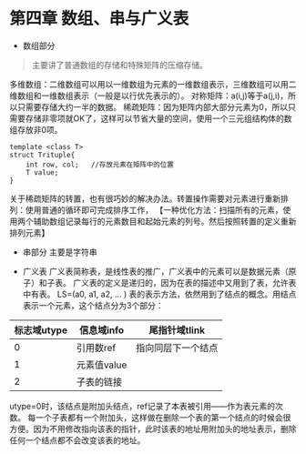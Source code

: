 # 第四章 数组、串与广义表
- 数组部分
> 主要讲了普通数组的存储和特殊矩阵的压缩存储。

多维数组：二维数组可以用以一维数组为元素的一维数组表示，三维数组可以用二维数组和一维数组表示（一般是以行优先表示的）。
对称矩阵：a(i,j)等于a(j,i)，所以只需要存储大约一半的数据。
稀疏矩阵：因为矩阵内部大部分元素为0，所以只需要存储非零项就OK了，这样可以节省大量的空间，使用一个三元组结构体的数组存放非0项。
```
template <class T>
struct Trituple{
    int row, col;   //存放元素在矩阵中的位置
    T value;
}
```
关于稀疏矩阵的转置，也有很巧妙的解决办法。转置操作需要对元素进行重新排列：使用普通的循环即可完成排序工作，
【一种优化方法：扫描所有的元素，使用两个辅助数组记录每行的元素数目和起始元素的列号。然后按照转置的定义重新排列元素】

- 串部分
主要是字符串

- 广义表
广义表简称表，是线性表的推广，广义表中的元素可以是数据元素（原子）和子表。
广义表的定义是递归的，因为在表的描述中又用到了表，允许表中有表。
LS=(a0, a1, a2, ... )
表的表示方法，依然用到了结点的概念。用结点表示一个元素，这个结点分为3个部分：

|标志域utype|信息域info|尾指针域tlink|
|------|------|:------:
|0     |引用数ref|指向同层下一个结点
|1|元素值value|
|2|子表的链接|

utype=0时，该结点是附加头结点，ref记录了本表被引用——作为表元素的次数。
每一个子表都有一个附加头，这样做在删除一个表的第一个结点的时候会很方便。因为不用修改指向该表的指针，此时该表的地址用附加头的地址表示，删除任何一个结点都不会改变该表的地址。

 
 <comment-comment/> 
 